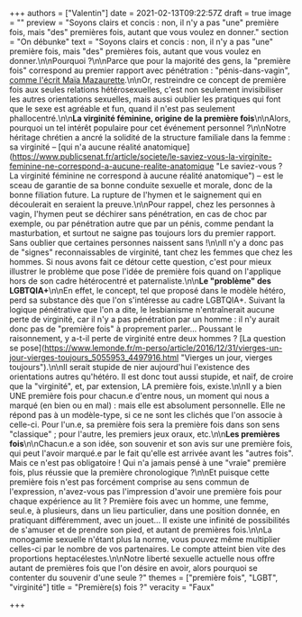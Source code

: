 +++
authors = ["Valentin"]
date = 2021-02-13T09:22:57Z
draft = true
image = ""
preview = "Soyons clairs et concis : non, il n'y a pas \"une\" première fois, mais \"des\" premières fois, autant que vous voulez en donner."
section = "On débunke"
text = "Soyons clairs et concis : non, il n'y a pas \"une\" première fois, mais \"des\" premières fois, autant que vous voulez en donner.\n\nPourquoi ?\n\nParce que pour la majorité des gens, la \"première fois\" correspond au premier rapport avec pénétration : \"pénis-dans-vagin\", [comme l'écrit Maïa Mazaurette](https://www.lemonde.fr/m-le-mag/article/2020/11/29/et-si-la-premiere-fois-s-ecrivait-au-pluriel_6061519_4500055.html (Sexualité : et si la \"première fois\" s'écrivait au pluriel ?)).\n\nOr, restreindre ce concept de première fois aux seules relations hétérosexuelles, c'est non seulement invisibiliser les autres orientations sexuelles, mais aussi oublier les pratiques qui font que le sexe est agréable et fun, quand il n'est pas seulement phallocentré.\n\n**La virginité féminine, origine de la première fois**\n\nAlors, pourquoi un tel intérêt populaire pour cet événement personnel ?\n\nNotre héritage chrétien a ancré la solidité de la structure familiale dans la femme : sa virginité – [qui n'a aucune réalité anatomique](https://www.publicsenat.fr/article/societe/le-saviez-vous-la-virginite-feminine-ne-correspond-a-aucune-realite-anatomique \"Le saviez-vous ? La virginité féminine ne correspond à aucune réalité anatomique\") – est le sceau de garantie de sa bonne conduite sexuelle et morale, donc de la bonne filiation future. La rupture de l'hymen et le saignement qui en découlerait en seraient la preuve.\n\nPour rappel, chez les personnes à vagin, l'hymen peut se déchirer sans pénétration, en cas de choc par exemple, ou par pénétration autre que par un pénis, comme pendant la masturbation, et surtout ne saigne pas toujours lors du premier rapport. Sans oublier que certaines personnes naissent sans !\n\nIl n'y a donc pas de \"signes\" reconnaissables de virginité, tant chez les femmes que chez les hommes. Si nous avons fait ce détour cette question, c'est pour mieux illustrer le problème que pose l'idée de première fois quand on l'applique hors de son cadre hétérocentré et paternaliste.\n\n**Le \"problème\" des LGBTQIA+**\n\nEn effet, le concept, tel que proposé dans le modèle hétéro, perd sa substance dès que l'on s'intéresse au cadre LGBTQIA+. Suivant la logique pénétrative que l'on a dite, le lesbianisme n'entraînerait aucune perte de virginité, car il n'y a pas pénétration par un homme : il n'y aurait donc pas de \"première fois\" à proprement parler... Poussant le raisonnement, y a-t-il perte de virginité entre deux hommes ? [La question se pose](https://www.lemonde.fr/m-perso/article/2016/12/31/vierges-un-jour-vierges-toujours_5055953_4497916.html \"Vierges un jour, vierges toujours\").\n\nIl serait stupide de nier aujourd'hui l'existence des orientations autres qu'hétéro. Il est donc tout aussi stupide, et naïf, de croire que la \"virginité\", et, par extension, LA première fois, existe.\n\nIl y a bien UNE première fois pour chacun.e d'entre nous, un moment qui nous a marqué (en bien ou en mal) : mais elle est absolument personnelle. Elle ne répond pas à un modèle-type, si ce ne sont les clichés que l'on associe à celle-ci. Pour l'un.e, sa première fois sera la première fois dans son sens \"classique\" ; pour l'autre, les premiers jeux oraux, etc.\n\n**Les premières fois**\n\nChacun.e a son idée, son souvenir et son avis sur une première fois, qui peut l'avoir marqué.e par le fait qu'elle est arrivée avant les \"autres fois\". Mais ce n'est pas obligatoire ! Qui n'a jamais pensé à une \"vraie\" première fois, plus réussie que la première chronologique ?\n\nEt puisque cette première fois n'est pas forcément comprise au sens commun de l'expression, n'avez-vous pas l'impression d'avoir une première fois pour chaque expérience au lit ? Première fois avec un homme, une femme, seul.e, à plusieurs, dans un lieu particulier, dans une position donnée, en pratiquant différemment, avec un jouet... Il existe une infinité de possibilités de s'amuser et de prendre son pied, et autant de premières fois.\n\nLa monogamie sexuelle n'étant plus la norme, vous pouvez même multiplier celles-ci par le nombre de vos partenaires. Le compte atteint bien vite des proportions heptacélestes.\n\nNotre liberté sexuelle actuelle nous offre autant de premières fois que l'on désire en avoir, alors pourquoi se contenter du souvenir d'une seule ?"
themes = ["première fois", "LGBT", "virginité"]
title = "Première(s) fois ?"
veracity = "Faux"

+++
